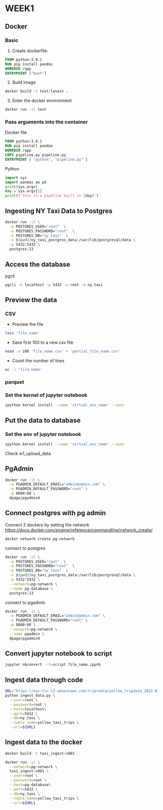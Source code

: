 # WEEK1

## Docker
### Basic
1. Create dockerfile:
```Dockerfile
FROM python:3.9.1
RUN pip install pandas
WORKDIR /app
ENTRYPOINT ["bash"]
```
2. Build image
 ```bash
docker build -t test:latest .
```
3. Enter the docker environment
```bash
docker run -it test
```
### Pass arguments into the container
Docker file
```Dockerfile
FROM python:3.9.1
RUN pip install pandas
WORKDIR /app
COPY pipeline.py pipeline.py
ENTRYPOINT [ "python", "pipeline.py" ]
```
Python
```python
import sys
import pandas as pd
print(sys.argv)
day = sys.argv[1]
print(f'this is a pipeline built in {day}')
```
## Ingesting NY Taxi Data to Postgres
```bash
docker run -it \
  -e POSTGRES_USER="root"  \
  -e POSTGRES_PASSWORD="root"  \
  -e POSTGRES_DB="ny_taxi"  \
  -v $(pwd)/ny_taxi_postgres_data:/var/lib/postgresql/data \
  -p 5432:5432 \
  postgres:13
```
## Access the database
pgcli
```bash
pgcli -h localhost -p 5432 -u root -d ny_taxi
```
## Preview the data 
### CSV
- Preview the file
```bash
less 'file_name'
```
- Save first 100 to a new csv file
```bash
head -n 100 'file_name.csv' > 'partial_file_name.csv'
```
- Count the number of lines
```bash
wc -l 'file_name'
```
### parquet


### Set the kernel of jupyter notebook 
```bash
ipython kernel install --name 'virtual_env_name' --user
```
## Put the data to database
### Set the env of jupyter notebook
```bash
ipython kernel install --name 'virtual_env_name' --user
```
Check w1_upload_data

## PgAdmin
```bash
docker run -it \
  -e PGADMIN_DEFAULT_EMAIL="admin@admin.com" \
  -e PGADMIN_DEFAULT_PASSWORD="root" \
  -p 8080:80 \
  dpage/pgadmin4
```

## Connect postgres with pg admin
Connect 2 dockers by setting the network
https://docs.docker.com/engine/reference/commandline/network_create/
```bash
docker network create pg-network
```
connect to postgres
```bash
docker run -it \
  -e POSTGRES_USER="root"  \
  -e POSTGRES_PASSWORD="root"  \
  -e POSTGRES_DB="ny_taxi"  \
  -v $(pwd)/ny_taxi_postgres_data:/var/lib/postgresql/data \
  -p 5432:5432 \
  --network=pg-network \
  --name pg-database \
  postgres:13
```
connect to pgadmin
```bash
docker run -it \
  -e PGADMIN_DEFAULT_EMAIL="admin@admin.com" \
  -e PGADMIN_DEFAULT_PASSWORD="root" \
  -p 8080:80 \
  --network=pg-network \
  --name pgadmin \
  dpage/pgadmin4
```
## Convert jupyter notebook to script
```bash
jupyter nbconvert --t=script file_name.ipynb
```
## Ingest data through code
```bash
URL="https://nyc-tlc.s3.amazonaws.com/trip+data/yellow_tripdata_2022-01.parquet"
python ingest_data.py \
  --user=root \
  --password=root \
  --host=localhost\
  --port=5432 \
  --db=ny_taxi \
  --table_name=yellow_taxi_trips \
  --url=${URL}
```
## Ingest data to the docker
```bash
docker build -t taxi_ingest:v001 .
```
```bash
docker run -it \
  --network=pg-network \
  taxi_ingest:v001 \
  --user=root \
  --password=root \
  --host=pg-database\
  --port=5432 \
  --db=ny_taxi \
  --table_name=yellow_taxi_trips \
  --url=${URL}
```